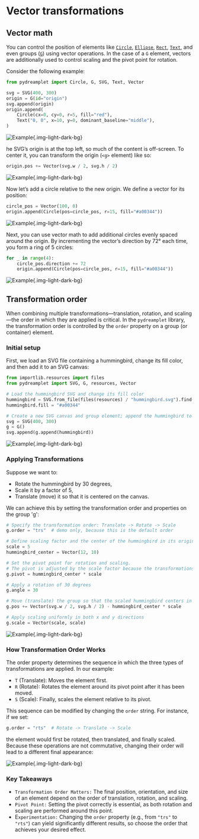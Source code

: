 # Vector transformations

## Vector math

You can control the position of elements like [`Circle`](../reference/core/circle.md), [`Ellipse`](../reference/core/ellipse.md), [`Rect`](../reference/core/rect.md), [`Text`](../reference/core/text.md), and even groups ([`G`](../reference/core/g.md)) using vector operations. In the case of a `G` element, vectors are additionally used to control scaling and the pivot point for rotation.

Consider the following example:

```py
from pydreamplet import Circle, G, SVG, Text, Vector

svg = SVG(400, 300)
origin = G(id="origin")
svg.append(origin)
origin.append(
    Circle(cx=0, cy=0, r=5, fill="red"),
    Text("0, 0", x=10, y=0, dominant_baseline="middle"),
)
```

![Example](assets/vt_img_01.svg){.img-light-dark-bg}

he SVG’s origin is at the top left, so much of the content is off-screen. To center it, you can transform the origin (`<g>` element) like so:

```py
origin.pos += Vector(svg.w / 2, svg.h / 2)
```

![Example](assets/vt_img_02.svg){.img-light-dark-bg}

Now let’s add a circle relative to the new origin. We define a vector for its position:

```py
circle_pos = Vector(100, 0)
origin.append(Circle(pos=circle_pos, r=15, fill="#a00344"))
```

![Example](assets/vt_img_03.svg){.img-light-dark-bg}

Next, you can use vector math to add additional circles evenly spaced around the origin. By incrementing the vector’s direction by 72° each time, you form a ring of 5 circles:

```py
for _ in range(4):
    circle_pos.direction += 72
    origin.append(Circle(pos=circle_pos, r=15, fill="#a00344"))
```

![Example](assets/vt_img_04.svg){.img-light-dark-bg}


## Transformation order

When combining multiple transformations—translation, rotation, and scaling—the order in which they are applied is critical. In the `pydreamplet` library, the transformation order is controlled by the `order` property on a group (or container) element.

### Initial setup

First, we load an SVG file containing a hummingbird, change its fill color, and then add it to an SVG canvas:

```py
from importlib.resources import files
from pydreamplet import SVG, G, resources, Vector

# Load the hummingbird SVG and change its fill color
hummingbird = SVG.from_file(files(resources) / "hummingbird.svg").find("path")
hummingbird.fill = "#a00344"

# Create a new SVG canvas and group element; append the hummingbird to the group
svg = SVG(400, 300)
g = G()
svg.append(g.append(hummingbird))
```

![Example](assets/vt_img_05.svg){.img-light-dark-bg}

### Applying Transformations

Suppose we want to:

- Rotate the hummingbird by 30 degrees,
- Scale it by a factor of 5,
- Translate (move) it so that it is centered on the canvas.

We can achieve this by setting the transformation order and properties on the group 'g':

```py hl_lines="1"
# Specify the transformation order: Translate -> Rotate -> Scale
g.order = "trs"  # demo only, because this is the default order

# Define scaling factor and the center of the hummingbird in its original coordinate space
scale = 5
hummingbird_center = Vector(12, 10)

# Set the pivot point for rotation and scaling.
# The pivot is adjusted by the scale factor because the transformations will scale the coordinate system.
g.pivot = hummingbird_center * scale

# Apply a rotation of 30 degrees
g.angle = 30

# Move (translate) the group so that the scaled hummingbird centers in the SVG canvas.
g.pos += Vector(svg.w / 2, svg.h / 2) - hummingbird_center * scale

# Apply scaling uniformly in both x and y directions
g.scale = Vector(scale, scale)
```

![Example](assets/vt_img_06.svg){.img-light-dark-bg}

### How Transformation Order Works

The order property determines the sequence in which the three types of transformations are applied. In our example:

- `T` (Translate): Moves the element first.
- `R` (Rotate): Rotates the element around its pivot point after it has been moved.
- `S` (Scale): Finally, scales the element relative to its pivot.

This sequence can be modified by changing the `order` string. For instance, if we set:

```py
g.order = "rts"  # Rotate -> Translate -> Scale
```

the element would first be rotated, then translated, and finally scaled. Because these operations are not commutative, changing their order will lead to a different final appearance:

![Example](assets/vt_img_07.svg){.img-light-dark-bg}

### Key Takeaways

- `Transformation Order Matters:` The final position, orientation, and size of an element depend on the order of translation, rotation, and scaling.
- `Pivot Point:` Setting the pivot correctly is essential, as both rotation and scaling are performed around this point.
- E`xperimentation:` Changing the `order` property (e.g., from `"trs"` to `"rts"`) can yield significantly different results, so choose the order that achieves your desired effect.